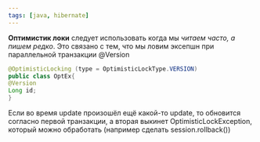 ```yaml
---
tags: [java, hibernate]
---
```

**Оптимистик локи** следует использовать когда мы _читаем часто, а пишем редко_. Это связано с тем, что мы ловим эксепшн при параллельной транзакции
@Version
```java
@OptimisticLocking (type = OptimisticLockType.VERSION)
public class OptEx{
@Version
Long id;
}
```

Если во время update произошёл ещё какой-то update, то обновится согласно первой транзакции, а вторая выкинет OptimisticLockException, который можно обработать (например сделать session.rollback())